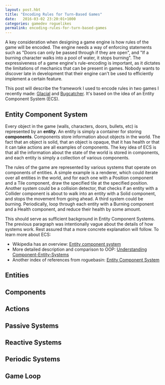 ```yaml
---
layout: post.hbt
title: "Encoding Rules for Turn-Based Games"
date:   2016-03-02 23:20:01+1000
categories: gamedev roguelikes
permalink: encoding-rules-for-turn-based-games
---
```


A key consideration when designing a game engine is how rules of the game will
be encoded. The engine needs a way of enforcing statements such as "Doors can
only be passed through if they are open", and "If a burning character walks into
a pool of water, it stops burning". The expressiveness of a game engine's
rule-encoding is important, as it dictates the limitations of mechanics that can
be present in games. Nobody wants to discover late in development that their
engine can't be used to efficiently implement a certain feature.

This post will describe the framework I used to encode rules in two games I
recently made: [Glacial](/glacial) and [Bugcatcher](/bugcatcher). It's based on
the idea of an Entity Component System (ECS).

## Entity Component System
Every object in the game (walls,
characters, doors, bullets, etc) is represented by an **entity**. An
entity is simply a container for storing **components**. Components store
information about objects in the world. The fact that an object is solid, that
an object is opaque, that it has health or that it can take actions are all
examples of components. The key idea of ECS is that all the information about
the state of the world is stored in components, and each entity is simply a
collection of various components.

The rules of the game are represented by various systems that operate on
components of entities. A simple example is a renderer, which could iterate over
all entities in the world, and for each one with a Position component and a Tile
component, draw the specified tile at the specified position. Another system
could be a collision detector, that checks if an entity with a Collider
component is about to walk into an entity with a Solid component, and stops the
movement from going ahead. A third system could be burning. Periodically, loop
through each entity with a Burning component and a Health component, and reduce
their health by some amount.

This should serve as sufficient background in Entity Component Systems. The
previous paragraph was intentionally vague about the details of how systems
work. Rest assured that a more concrete explanation will follow. To learn more
about ECS:
- Wikipedia has an overview: [Entity component system](https://en.wikipedia.org/wiki/Entity_component_system)
- More detailed description and comparison to OOP:
[Understanding
Component-Entity-Systems](http://www.gamedev.net/page/resources/_/technical/game-programming/understanding-component-entity-systems-r3013)
- Another index of references from roguebasin:
[Entity Component System](http://www.roguebasin.com/index.php?title=Entity_Component_System)

## Entities
## Components
## Actions
## Passive Systems
## Reactive Systems
## Periodic Systems
## Game Loop
